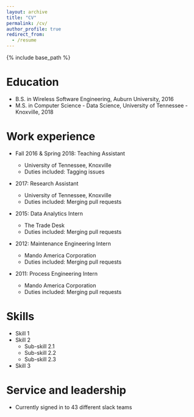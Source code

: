 ```yaml
---
layout: archive
title: "CV"
permalink: /cv/
author_profile: true
redirect_from:
  - /resume
---
```


{% include base_path %}

Education
======
* B.S. in Wireless Software Engineering, Auburn University, 2016
* M.S. in Computer Science - Data Science, University of Tennessee - Knoxville, 2018

Work experience
======
* Fall 2016 & Spring 2018: Teaching Assistant
  * University of Tennessee, Knoxville
  * Duties included: Tagging issues

* 2017: Research Assistant
  * University of Tennessee, Knoxville
  * Duties included: Merging pull requests
  
* 2015: Data Analytics Intern
  * The Trade Desk
  * Duties included: Merging pull requests
  
* 2012: Maintenance Engineering Intern
  * Mando America Corporation
  * Duties included: Merging pull requests
  
* 2011: Process Engineering Intern
  * Mando America Corporation
  * Duties included: Merging pull requests
  
Skills
======
* Skill 1
* Skill 2
  * Sub-skill 2.1
  * Sub-skill 2.2
  * Sub-skill 2.3
* Skill 3

<!--
Publications
======
  <ul>{% for post in site.publications %}
    {% include archive-single-cv.html %}
  {% endfor %}</ul>
  
Talks
======
  <ul>{% for post in site.talks %}
    {% include archive-single-talk-cv.html %}
  {% endfor %}</ul>
  
Teaching
======
  <ul>{% for post in site.teaching %}
    {% include archive-single-cv.html %}
  {% endfor %}</ul>
--->  
  
Service and leadership
======
* Currently signed in to 43 different slack teams
